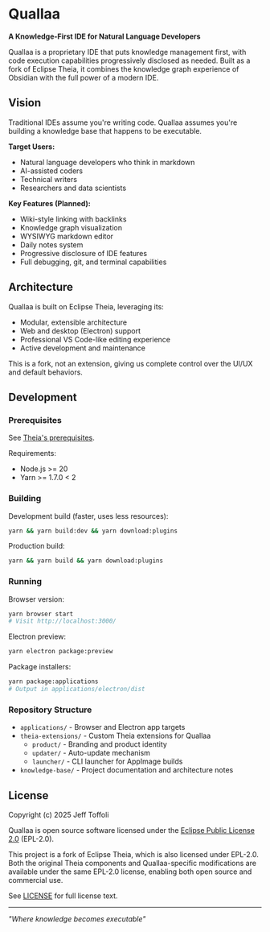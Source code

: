 # Quallaa

**A Knowledge-First IDE for Natural Language Developers**

Quallaa is a proprietary IDE that puts knowledge management first, with code execution capabilities progressively disclosed as needed. Built as a fork of Eclipse Theia, it combines the knowledge graph experience of Obsidian with the full power of a modern IDE.

## Vision

Traditional IDEs assume you're writing code. Quallaa assumes you're building a knowledge base that happens to be executable.

**Target Users:**
- Natural language developers who think in markdown
- AI-assisted coders
- Technical writers
- Researchers and data scientists

**Key Features (Planned):**
- Wiki-style linking with backlinks
- Knowledge graph visualization
- WYSIWYG markdown editor
- Daily notes system
- Progressive disclosure of IDE features
- Full debugging, git, and terminal capabilities

## Architecture

Quallaa is built on Eclipse Theia, leveraging its:
- Modular, extensible architecture
- Web and desktop (Electron) support
- Professional VS Code-like editing experience
- Active development and maintenance

This is a fork, not an extension, giving us complete control over the UI/UX and default behaviors.

## Development

### Prerequisites

See [Theia's prerequisites](https://github.com/eclipse-theia/theia/blob/master/doc/Developing.md#prerequisites).

Requirements:
- Node.js >= 20
- Yarn >= 1.7.0 < 2

### Building

Development build (faster, uses less resources):
```sh
yarn && yarn build:dev && yarn download:plugins
```

Production build:
```sh
yarn && yarn build && yarn download:plugins
```

### Running

Browser version:
```sh
yarn browser start
# Visit http://localhost:3000/
```

Electron preview:
```sh
yarn electron package:preview
```

Package installers:
```sh
yarn package:applications
# Output in applications/electron/dist
```

### Repository Structure

- `applications/` - Browser and Electron app targets
- `theia-extensions/` - Custom Theia extensions for Quallaa
  - `product/` - Branding and product identity
  - `updater/` - Auto-update mechanism
  - `launcher/` - CLI launcher for AppImage builds
- `knowledge-base/` - Project documentation and architecture notes

## License

Copyright (c) 2025 Jeff Toffoli

Quallaa is open source software licensed under the [Eclipse Public License 2.0](LICENSE) (EPL-2.0).

This project is a fork of Eclipse Theia, which is also licensed under EPL-2.0. Both the original Theia components and Quallaa-specific modifications are available under the same EPL-2.0 license, enabling both open source and commercial use.

See [LICENSE](LICENSE) for full license text.

---

*"Where knowledge becomes executable"*
